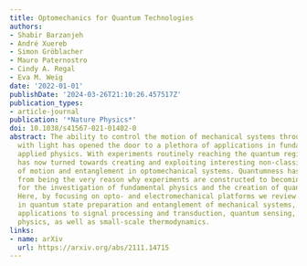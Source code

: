 ```yaml
---
title: Optomechanics for Quantum Technologies
authors:
- Shabir Barzanjeh
- André Xuereb
- Simon Gröblacher
- Mauro Paternostro
- Cindy A. Regal
- Eva M. Weig
date: '2022-01-01'
publishDate: '2024-03-26T21:10:26.457517Z'
publication_types:
- article-journal
publication: '*Nature Physics*'
doi: 10.1038/s41567-021-01402-0
abstract: The ability to control the motion of mechanical systems through its interaction
  with light has opened the door to a plethora of applications in fundamental and
  applied physics. With experiments routinely reaching the quantum regime, the focus
  has now turned towards creating and exploiting interesting non-classical states
  of motion and entanglement in optomechanical systems. Quantumness has also shifted
  from being the very reason why experiments are constructed to becoming a resource
  for the investigation of fundamental physics and the creation of quantum technologies.
  Here, by focusing on opto- and electromechanical platforms we review recent progress
  in quantum state preparation and entanglement of mechanical systems, together with
  applications to signal processing and transduction, quantum sensing, topological
  physics, as well as small-scale thermodynamics.
links:
- name: arXiv
  url: https://arxiv.org/abs/2111.14715
---
```

